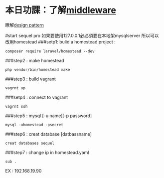 # 本日功課：了解[middleware](http://laravel5-book.kejyun.com/http/middleware/http-middleware-README.html)
瞭解[design pattern](http://openhome.cc/Gossip/DesignPattern/)

#start sequel pro
如果要使用127.0.0.1必必須要在本地架mysqlserver
所以可以改用homestead
###setp1:
bulid a homestead project : 
```
composer require laravel/homestead --dev
```
###step2 : 
make homestead
```
php vendor/bin/homestead make
```
###step3 : 
build vagrant
```
vagrnt up
```
###setp4 : 
connect to vagrant
```
vagrnt ssh
```
###step5 : 
mysql [-u name][-p password]
```
mysql -uhomestead -psecret
```
###step6 : 
creat database [datbassname]
```
creat databases sequel
```
###step7 : 
change ip in homestead.yaml
```
sub .
```
EX : 192.168.19.90